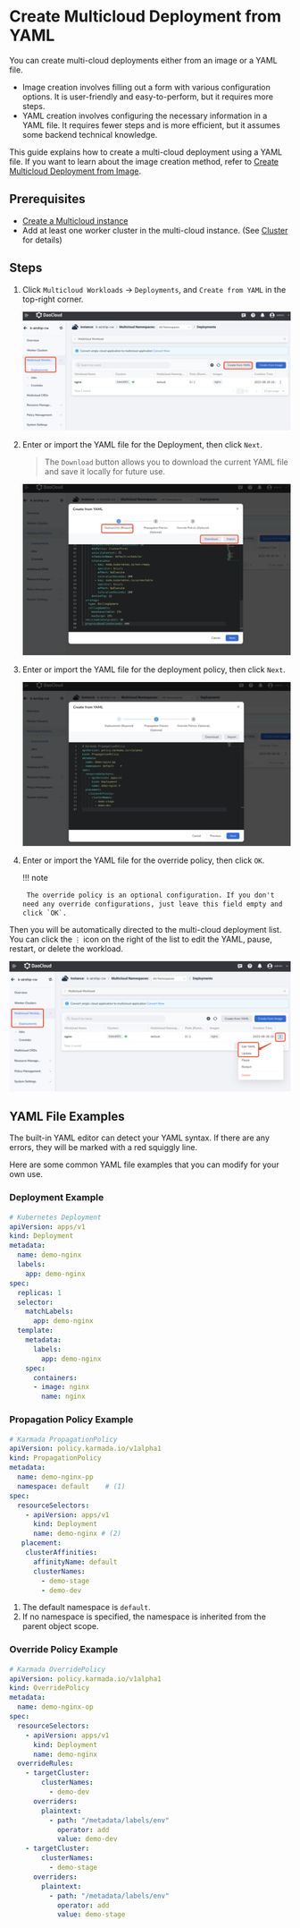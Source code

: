 # Create Multicloud Deployment from YAML

You can create multi-cloud deployments either from an image or a YAML file.

- Image creation involves filling out a form with various configuration options. It is user-friendly and easy-to-perform, but it requires more steps.
- YAML creation involves configuring the necessary information in a YAML file. It requires fewer steps and is more efficient, but it assumes some backend technical knowledge.

This guide explains how to create a multi-cloud deployment using a YAML file. If you want to learn about the image creation method, refer to [Create Multicloud Deployment from Image](deployment.md).

## Prerequisites

- [Create a Multicloud instance](../instance/add.md)
- Add at least one worker cluster in the multi-cloud instance. (See [Cluster](../cluster.md#_2) for details)

## Steps

1. Click `Multicloud Workloads` -> `Deployments`, and `Create from YAML` in the top-right corner.

    ![yaml creation](../images/deploy-create01.png)

2. Enter or import the YAML file for the Deployment, then click `Next`.

    > The `Download` button allows you to download the current YAML file and save it locally for future use.

    ![yaml creation](../images/deploy-create02.png)

3. Enter or import the YAML file for the deployment policy, then click `Next`.

    ![yaml creation](../images/deploy-create03.png)

4. Enter or import the YAML file for the override policy, then click `OK`.

    !!! note

        The override policy is an optional configuration. If you don't need any override configurations, just leave this field empty and click `OK`.

Then you will be automatically directed to the multi-cloud deployment list. You can click the `⋮` icon on the right of the list to edit the YAML, pause, restart, or delete the workload.

![more actions](../images/deploy-update01.png)

## YAML File Examples

The built-in YAML editor can detect your YAML syntax. If there are any errors, they will be marked with a red squiggly line.

Here are some common YAML file examples that you can modify for your own use.

### Deployment Example

```yaml
# Kubernetes Deployment
apiVersion: apps/v1
kind: Deployment
metadata:
  name: demo-nginx
  labels:
    app: demo-nginx
spec:
  replicas: 1
  selector:
    matchLabels:
      app: demo-nginx
  template:
    metadata:
      labels:
        app: demo-nginx
    spec:
      containers:
      - image: nginx
        name: nginx
```

### Propagation Policy Example

```yaml
# Karmada PropagationPolicy
apiVersion: policy.karmada.io/v1alpha1
kind: PropagationPolicy
metadata:
  name: demo-nginx-pp
  namespace: default    # (1)
spec:
  resourceSelectors:
    - apiVersion: apps/v1
      kind: Deployment
      name: demo-nginx # (2)
   placement:
    clusterAffinities:
      affinityName: default
      clusterNames:
        - demo-stage
        - demo-dev
```

1. The default namespace is `default`.
2. If no namespace is specified, the namespace is inherited from the parent object scope.

### Override Policy Example

```yaml
# Karmada OverridePolicy
apiVersion: policy.karmada.io/v1alpha1
kind: OverridePolicy
metadata:
  name: demo-nginx-op
spec:
  resourceSelectors:
    - apiVersion: apps/v1
      kind: Deployment
      name: demo-nginx
  overrideRules:
    - targetCluster:
        clusterNames:
          - demo-dev
      overriders:
        plaintext:
          - path: "/metadata/labels/env"
            operator: add
            value: demo-dev
    - targetCluster:
        clusterNames:
          - demo-stage
      overriders:
        plaintext:
          - path: "/metadata/labels/env"
            operator: add
            value: demo-stage
```
